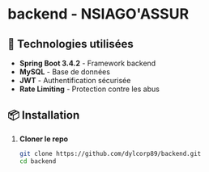 # backend - NSIAGO'ASSUR

## 🚀 Technologies utilisées
- **Spring Boot 3.4.2** - Framework backend
- **MySQL** - Base de données
- **JWT** - Authentification sécurisée
- **Rate Limiting** - Protection contre les abus

## 📦 Installation

1. **Cloner le repo**  
   ```sh
   git clone https://github.com/dylcorp89/backend.git
   cd backend
